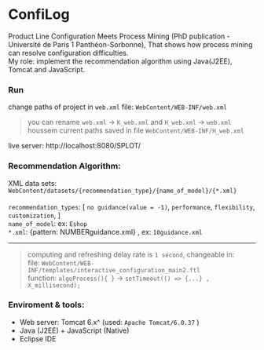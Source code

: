 # ConfiLog
Product Line Configuration Meets Process Mining (PhD publication - Université de Paris 1 Panthéon-Sorbonne), That shows how process mining can resolve configuration difficulties.<br>
My role: implement the recommendation algorithm using Java(J2EE), Tomcat and JavaScript.

### Run
change paths of project in `web.xml` file: `WebContent/WEB-INF/web.xml`<br>
> you can rename `web.xml` -> `K_web.xml` and `H_web.xml` -> `web.xml`<br>
> houssem current paths saved in file `WebContent/WEB-INF/H_web.xml`<br>

live server: http://localhost:8080/SPLOT/


### Recommendation Algorithm:
XML data sets: `WebContent/datasets/{recommendation_type}/{name_of_model}/{*.xml}`<br><br>
`recommendation_types`: [ `no guidance(value = -1)`, `performance`, `flexibility`, `customization`, ]<br>
`name_of_model`: ex: `Eshop`<br>
`*.xml`: {pattern: NUMBERguidance.xml} , ex: `10guidance.xml`<br>
<hr>

> computing and refreshing delay rate is `1 second`, changeable in:<br>
> file: `WebContent/WEB-INF/templates/interactive_configuration_main2.ftl`<br>
> function: `algoProcess(){ }` -> `setTimeout(() => {...} , X_millisecond);`<br>


### Enviroment & tools:
- Web server: Tomcat 6.x^ (used: `Apache Tomcat/6.0.37` )
- Java (J2EE) + JavaScript (Native)
- Eclipse IDE
